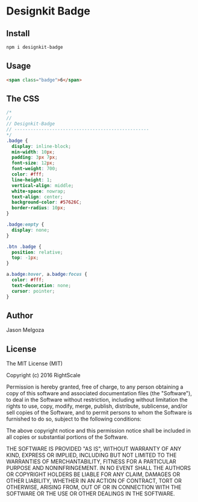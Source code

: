 # Designkit Badge

## Install

```bash
npm i designkit-badge
```

## Usage

```html
<span class="badge">6</span>
```

## The CSS

```css
/*
//
// Designkit-Badge
// --------------------------------------------------
*/
.badge {
  display: inline-block;
  min-width: 10px;
  padding: 3px 7px;
  font-size: 12px;
  font-weight: 700;
  color: #fff;
  line-height: 1;
  vertical-align: middle;
  white-space: nowrap;
  text-align: center;
  background-color: #57626C;
  border-radius: 10px;
}

.badge:empty {
  display: none;
}

.btn .badge {
  position: relative;
  top: -1px;
}

a.badge:hover, a.badge:focus {
  color: #fff;
  text-decoration: none;
  cursor: pointer;
}
```

## Author

Jason Melgoza

## License

The MIT License (MIT)

Copyright (c) 2016 RightScale

Permission is hereby granted, free of charge, to any person obtaining a copy
of this software and associated documentation files (the "Software"), to deal
in the Software without restriction, including without limitation the rights
to use, copy, modify, merge, publish, distribute, sublicense, and/or sell
copies of the Software, and to permit persons to whom the Software is
furnished to do so, subject to the following conditions:

The above copyright notice and this permission notice shall be included in all
copies or substantial portions of the Software.

THE SOFTWARE IS PROVIDED "AS IS", WITHOUT WARRANTY OF ANY KIND, EXPRESS OR
IMPLIED, INCLUDING BUT NOT LIMITED TO THE WARRANTIES OF MERCHANTABILITY,
FITNESS FOR A PARTICULAR PURPOSE AND NONINFRINGEMENT. IN NO EVENT SHALL THE
AUTHORS OR COPYRIGHT HOLDERS BE LIABLE FOR ANY CLAIM, DAMAGES OR OTHER
LIABILITY, WHETHER IN AN ACTION OF CONTRACT, TORT OR OTHERWISE, ARISING FROM,
OUT OF OR IN CONNECTION WITH THE SOFTWARE OR THE USE OR OTHER DEALINGS IN THE
SOFTWARE.
